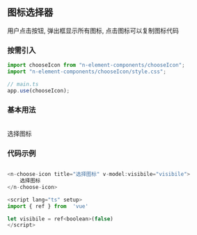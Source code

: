 ## 图标选择器

用户点击按钮, 弹出框显示所有图标, 点击图标可以复制图标代码

### 按需引入

```js
import chooseIcon from "n-element-components/chooseIcon";
import "n-element-components/chooseIcon/style.css";

// main.ts
app.use(chooseIcon);
```

### 基本用法

<br>
<!-- <div style="padding:1em;margin:1em;border:1px solid #eee"> -->
    <n-choose-icon title="选择图标" v-model:visible="visibile">选择图标</n-choose-icon>
<!-- </div> -->

### 代码示例

<script setup>
import { ref } from  'vue'

let visibile = ref(false)
</script>

```js

<n-choose-icon title="选择图标" v-model:visibile="visibile">
    选择图标
</n-choose-icon>

<script lang="ts" setup>
import { ref } from  'vue'

let visibile = ref<boolean>(false)
</script>
```
